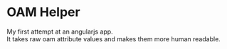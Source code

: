 # OAM Helper
  
My first attempt at an angularjs app.  
It takes raw oam attribute values and makes them more human readable.

